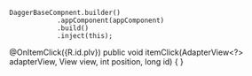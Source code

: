     DaggerBaseCompnent.builder()
                .appComponent(appComponent)
                .build()
                .inject(this);

  @OnItemClick({R.id.plv})
    public void itemClick(AdapterView<?> adapterView, View view, int position, long id) {
    }
